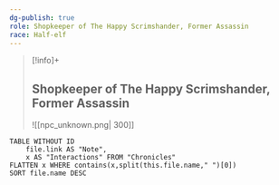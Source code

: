 ```yaml
---
dg-publish: true
role: Shopkeeper of The Happy Scrimshander, Former Assassin
race: Half-elf
---
```


> [!info]+
> ## Shopkeeper of The Happy Scrimshander, Former Assassin
> ![[npc_unknown.png| 300]]


```dataview
TABLE WITHOUT ID
	file.link AS "Note", 
	x AS "Interactions" FROM "Chronicles"
FLATTEN x WHERE contains(x,split(this.file.name," ")[0])
SORT file.name DESC
```
